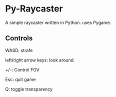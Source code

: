 # Py-Raycaster

A simple raycaster written in Python. uses Pygame. 

## Controls

WASD: strafe

left/right arrow keys: look around

+/-: Control FOV

Esc: quit game

Q: toggle transparency
